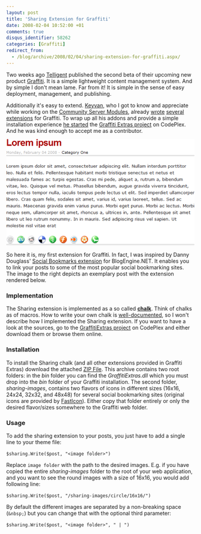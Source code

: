 ```yaml
---
layout: post
title: 'Sharing Extension for Graffiti'
date: 2008-02-04 10:52:00 +01
comments: true
disqus_identifier: 58262
categories: [Graffiti]
redirect_from:
  - /blog/archive/2008/02/04/sharing-extension-for-graffiti.aspx/
---
```


Two weeks ago [Telligent](http://telligent.com/) published the second beta of their upcoming new product [Graffiti](http://graffiticms.com/). It is a simple lightweight content management system. And by simple I don't mean lame. Far from it! It is simple in the sense of easy deployment, management, and publishing.

Additionally it's easy to extend. [Keyvan](http://nayyeri.net/), who I got to know and appreciate while working on the [Community Server Modules](http://csmvps.com/news/archive/2007/05/13/community-server-mvps-cinnabar-csmodule-package.aspx), already [wrote](http://nayyeri.net/blog/post-navigator-extension-for-graffiti/) [several](http://nayyeri.net/blog/community-credit-plug-in-for-graffiti/) [extensions](http://nayyeri.net/blog/search-relevancy-extension-for-graffiti/) for Graffiti. To wrap up all his addons and provide a simple installation experience [he started](http://nayyeri.net/blog/introducing-graffiti-extras/) the [Graffiti Extras project](http://www.codeplex.com/GraffitiExtras) on CodePlex. And he was kind enough to accept me as a contributor.

![](/files/archive/SharingExtension.png)

So here it is, my first extension for Graffiti. In fact, I was inspired by Danny Douglass' [Social Bookmarks extension](http://www.dannydouglass.com/post/2008/01/Add-Social-Bookmarking-Links-To-Your-Blog.aspx) for BlogEngine.NET. It enables you to link your posts to some of the most popular social bookmarking sites. The image to the right depicts an exemplary post with the extension rendered below.

### Implementation

The Sharing extension is implemented as a so called [**chalk**](http://graffiticms.com/support/advanced-options/chalk-overview/). Think of chalks as of macros. How to write your own chalk is [well-documented](http://graffiticms.com/support/advanced-options/extending-chalk/), so I won't describe how I implemented the Sharing extension. If you want to have a look at the sources, go to the [GraffitiExtras project](http://www.codeplex.com/GraffitiExtras) on CodePlex and either download them or browse them online.

### Installation

To install the Sharing chalk (and all other extensions provided in Graffiti Extras) download the attached [ZIP File](/files/archive/GraffitiExtras.zip). This archive contains two root folders: in the *bin* folder you can find the *GraffitiExtras.dll* which you must drop into the *bin* folder of your Graffiti installation. The second folder, *sharing-images*, contains two flavors of icons in different sizes (16x16, 24x24, 32x32, and 48x48) for several social bookmarking sites (original icons are provided by [FastIcon](http://fasticon.com/freeware)). Either copy that folder entirely or only the desired flavor/sizes somewhere to the Graffiti web folder.

### Usage

To add the sharing extension to your posts, you just have to add a single line to your theme file:

    $sharing.Write($post, "<image folder>")

Replace `image folder` with the path to the desired images. E.g. if you have copied the entire *sharing-images* folder to the root of your web application, and you want to see the round images with a size of 16x16, you would add following line:

    $sharing.Write($post, "/sharing-images/circle/16x16/")

By default the different images are separated by a non-breaking space (`&nbsp;`) but you can change that with the optional third parameter:

    $sharing.Write($post, "<image folder>", " | ")
